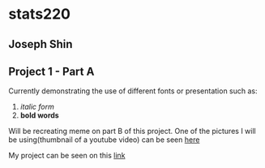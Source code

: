 # **stats220**
## **Joseph Shin**
## **Project 1 - Part A**

Currently demonstrating the use of different fonts or presentation such as:
1. *italic form*
2.  **bold words**

Will be recreating meme on part B of this project. One of the pictures I will be using(thumbnail of a youtube video) can be seen [here](https://i.ytimg.com/vi/iwPpK6VXfQc/maxresdefault.jpg)

My project can be seen on this [link](https://yshi435.github.io/stats220/)
 
